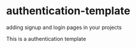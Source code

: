 # authentication-template
adding signup and login pages in your projects

This is a authentication template

